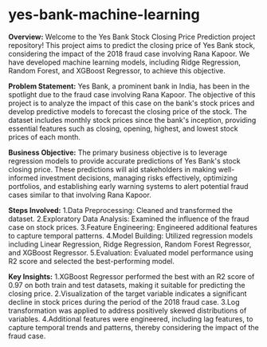 # yes-bank-machine-learning
**Overview:**
Welcome to the Yes Bank Stock Closing Price Prediction project repository! This project aims to predict the closing price of Yes Bank stock, considering the impact of the 2018 fraud case involving Rana Kapoor. We have developed machine learning models, including Ridge Regression, Random Forest, and XGBoost Regressor, to achieve this objective.


**Problem Statement:**
Yes Bank, a prominent bank in India, has been in the spotlight due to the fraud case involving Rana Kapoor. The objective of this project is to analyze the impact of this case on the bank's stock prices and develop predictive models to forecast the closing price of the stock. The dataset includes monthly stock prices since the bank's inception, providing essential features such as closing, opening, highest, and lowest stock prices of each month.

**Business Objective:**
The primary business objective is to leverage regression models to provide accurate predictions of Yes Bank's stock closing price. These predictions will aid stakeholders in making well-informed investment decisions, managing risks effectively, optimizing portfolios, and establishing early warning systems to alert potential fraud cases similar to that involving Rana Kapoor.

**Steps Involved:**
1.Data Preprocessing: Cleaned and transformed the dataset.
2.Exploratory Data Analysis: Examined the influence of the fraud case on stock prices.
3.Feature Engineering: Engineered additional features to capture temporal patterns.
4.Model Building: Utilized regression models including Linear Regression, Ridge Regression, Random Forest Regressor, and XGBoost Regressor.
5.Evaluation: Evaluated model performance using R2 score and selected the best-performing model.

**Key Insights:**
1.XGBoost Regressor performed the best with an R2 score of 0.97 on both train and test datasets, making it suitable for predicting the closing price.
2.Visualization of the target variable indicates a significant decline in stock prices during the period of the 2018 fraud case.
3.Log transformation was applied to address positively skewed distributions of variables.
4.Additional features were engineered, including lag features, to capture temporal trends and patterns, thereby considering the impact of the fraud case.
